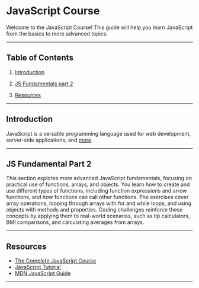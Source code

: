 # JavaScript Course

Welcome to the JavaScript Course! This guide will help you learn JavaScript from the basics to more advanced topics.

---

## Table of Contents

1. [Introduction](#introduction)

1. [JS Fundamentals part 2](#js-fundamental-part-2)

1. [Resources](#resources)

---

## Introduction

JavaScript is a versatile programming language used for web development, server-side applications, and [more](/00-Introduction/Intro.md).

---

## JS Fundamental Part 2

This section explores more advanced JavaScript fundamentals, focusing on practical use of functions, arrays, and objects. You learn how to create and use different types of functions, including function expressions and arrow functions, and how functions can call other functions. The exercises cover array operations, looping through arrays with for and while loops, and using objects with methods and properties. Coding challenges reinforce these concepts by applying them to real-world scenarios, such as tip calculators, BMI comparisons, and calculating averages from arrays.

---

## Resources

- [The Complete JavaScript Course](https://www.udemy.com/course/the-complete-javascript-course/?kw=the+complete+ja&src=sac&couponCode=CP130525BRGB)
- [JavaScript Tutorial](https://www.w3schools.com/Js/)
- [MDN JavaScript Guide](https://developer.mozilla.org/en-US/docs/Web/JavaScript/Guide)

---
